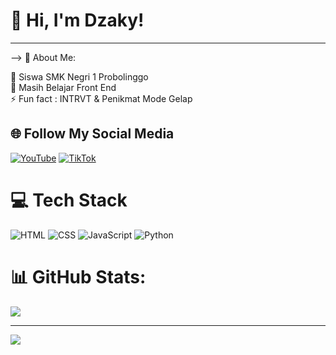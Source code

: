 <!-- Level 3: Add custom code -->

# 👋 Hi, I'm Dzaky! <br>
<hr>
 --> 💫 About Me:<br>

🔭 Siswa SMK Negri 1 Probolinggo<br>
🌱 Masih Belajar Front End<br>
⚡ Fun fact : INTRVT & Penikmat Mode Gelap<br>

## 🌐 Follow My Social Media<br>
[![YouTube](https://img.shields.io/badge/YouTube-%23FF0000.svg?logo=YouTube&logoColor=white)](https://youtube.com/@DzakyA) [![TikTok](https://img.shields.io/badge/TikTok-%23000000.svg?logo=TikTok&logoColor=whit)](https://tiktok.com/@xdzakyx_)
# 💻 Tech Stack
<!-- Badges from https://github.com/Ileriayo/markdown-badges -->
![HTML](https://img.shields.io/badge/html-%23E34F26.svg?style=for-the-badge&logo=html5&logoColor=white)
![CSS](https://img.shields.io/badge/css-%231572B6.svg?style=for-the-badge&logo=css3&logoColor=white)
![JavaScript](https://img.shields.io/badge/javascript-%23323330.svg?style=for-the-badge&logo=javascript&logoColor=%23F7DF1E)
![Python](https://img.shields.io/badge/python-3670A0?style=for-the-badge&logo=python&logoColor=ffdd54)
# 📊 GitHub Stats:
![](https://github-readme-stats.vercel.app/api/top-langs/?username=xDzaky&theme=tokyonight&hide_border=false&include_all_commits=true&count_private=true&layout=compact)

---
[![](https://visitcount.itsvg.in/api?id=xDzaky&icon=0&color=0)](https://visitcount.itsvg.in)
